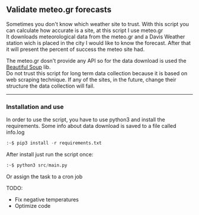 <h2>Validate meteo.gr forecasts</h2>

<p>
	Sometimes you don't know which weather site to trust. With this script you can calculate how accurate is a site, at this script I use meteo.gr <br>
	It downloads meteorological data from the meteo.gr and a Davis Weather station wich is placed in the city I would like to know the forecast. After that it will present the percent of success the meteo site had. 
</p>

<p>
	The meteo.gr dosn't provide any API so for the data download is used the <a href="https://www.crummy.com/software/BeautifulSoup/bs4/doc/">Beautiful Soup</a> lib. <br>
	Do not trust this script for long term data collection because it is based on web scraping technique. If any of the sites, in the future, change their structure the data collection will fail.  
</p>

<hr>

<h3>Installation and use</h3>
<p>
	In order to use the script, you have to use python3 and install the requirements. Some info about data download is saved to a file called info.log
</p>

```python
:~$ pip3 install -r requirements.txt
```

<p>
	After install just run the script once:
</p>

```python
:~$ python3 src/main.py
```

<p>
	Or assign the task to a cron job
</p>
TODO:
<ul>
	<li>Fix negative temperatures</li>
	<li>Optimize code</li>
</ul>

